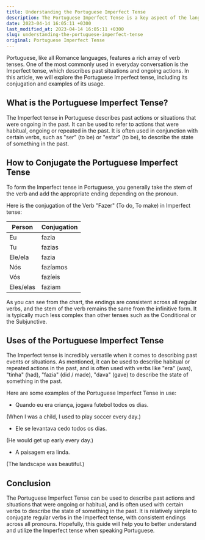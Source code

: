 ```yaml
---
title: Understanding the Portuguese Imperfect Tense
description: The Portuguese Imperfect Tense is a key aspect of the language, allowing for descriptions of past actions, ongoing situations and often used with certain verbs. Learn about its conjugation and uses in this guide.
date: 2023-04-14 16:05:11 +0300
last_modified_at: 2023-04-14 16:05:11 +0300
slug: understanding-the-portuguese-imperfect-tense
original: Portuguese Imperfect Tense
---
```

Portuguese, like all Romance languages, features a rich array of verb tenses. One of the most commonly used in everyday conversation is the Imperfect tense, which describes past situations and ongoing actions. In this article, we will explore the Portuguese Imperfect tense, including its conjugation and examples of its usage.

## What is the Portuguese Imperfect Tense?

The Imperfect tense in Portuguese describes past actions or situations that were ongoing in the past. It can be used to refer to actions that were habitual, ongoing or repeated in the past. It is often used in conjunction with certain verbs, such as "ser" (to be) or "estar" (to be), to describe the state of something in the past.

## How to Conjugate the Portuguese Imperfect Tense

To form the Imperfect tense in Portuguese, you generally take the stem of the verb and add the appropriate ending depending on the pronoun.

Here is the conjugation of the Verb "Fazer" (To do, To make) in Imperfect tense:

| Person  | Conjugation |
| ------- | -------    |
| Eu      | fazia      |
| Tu      | fazias     |
| Ele/ela | fazia      |
| Nós     | fazíamos   |
| Vós     | fazíeis    |
| Eles/elas | faziam   |

As you can see from the chart, the endings are consistent across all regular verbs, and the stem of the verb remains the same from the infinitive form. It is typically much less complex than other tenses such as the Conditional or the Subjunctive.

## Uses of the Portuguese Imperfect Tense

The Imperfect tense is incredibly versatile when it comes to describing past events or situations. As mentioned, it can be used to describe habitual or repeated actions in the past, and is often used with verbs like "era" (was), "tinha" (had), "fazia" (did / made), "dava" (gave) to describe the state of something in the past.

Here are some examples of the Portuguese Imperfect Tense in use:

- Quando eu era criança, jogava futebol todos os dias.

(When I was a child, I used to play soccer every day.)

- Ele se levantava cedo todos os dias.

(He would get up early every day.)

- A paisagem era linda.

(The landscape was beautiful.)

## Conclusion

The Portuguese Imperfect Tense can be used to describe past actions and situations that were ongoing or habitual, and is often used with certain verbs to describe the state of something in the past. It is relatively simple to conjugate regular verbs in the Imperfect tense, with consistent endings across all pronouns. Hopefully, this guide will help you to better understand and utilize the Imperfect tense when speaking Portuguese.